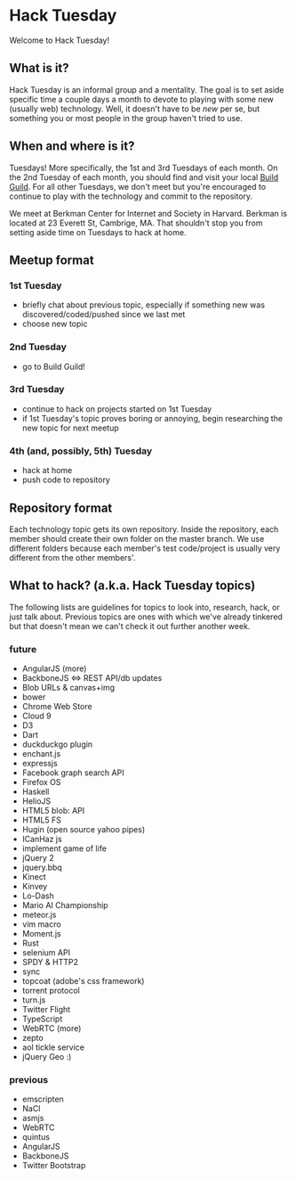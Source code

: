 # Hack Tuesday

Welcome to Hack Tuesday!

## What is it?

Hack Tuesday is an informal group and a mentality. The goal is to set aside specific time a couple days a month to devote to playing with some new (usually web) technology. Well, it doesn't have to be _new_ per se, but something you or most people in the group haven't tried to use.

## When and where is it?

Tuesdays! More specifically, the 1st and 3rd Tuesdays of each month. On the 2nd Tuesday of each month, you should find and visit your local [Build Guild](http://buildguild.org). For all other Tuesdays, we don't meet but you're encouraged to continue to play with the technology and commit to the repository.

We meet at Berkman Center for Internet and Society in Harvard. Berkman is located at 23 Everett St, Cambrige, MA. That shouldn't stop you from setting aside time on Tuesdays to hack at home.

## Meetup format

### 1st Tuesday

* briefly chat about previous topic, especially if something new was discovered/coded/pushed since we last met
* choose new topic

### 2nd Tuesday

* go to Build Guild!

### 3rd Tuesday

* continue to hack on projects started on 1st Tuesday
* if 1st Tuesday's topic proves boring or annoying, begin researching the new topic for next meetup

### 4th (and, possibly, 5th) Tuesday

* hack at home
* push code to repository

## Repository format

Each technology topic gets its own repository. Inside the repository, each member should create their own folder on the master branch. We use different folders because each member's test code/project is usually very different from the other members'.

## What to hack? (a.k.a. Hack Tuesday topics)

The following lists are guidelines for topics to look into, research, hack, or just talk about. Previous topics are ones with which we've already tinkered but that doesn't mean we can't check it out further another week.

### future

* AngularJS (more)
* BackboneJS <=> REST API/db updates
* Blob URLs & canvas+img
* bower
* Chrome Web Store
* Cloud 9
* D3
* Dart
* duckduckgo plugin
* enchant.js
* expressjs
* Facebook graph search API
* Firefox OS
* Haskell
* HelioJS
* HTML5 blob: API
* HTML5 FS
* Hugin (open source yahoo pipes)
* ICanHaz js
* implement game of life
* jQuery 2
* jquery.bbq
* Kinect
* Kinvey
* Lo-Dash
* Mario AI Championship
* meteor.js
* vim macro
* Moment.js
* Rust
* selenium API
* SPDY & HTTP2
* sync
* topcoat (adobe's css framework)
* torrent protocol
* turn.js
* Twitter Flight
* TypeScript
* WebRTC (more)
* zepto
* aol tickle service
* jQuery Geo :)

### previous

* emscripten
* NaCl
* asmjs
* WebRTC
* quintus
* AngularJS
* BackboneJS
* Twitter Bootstrap
